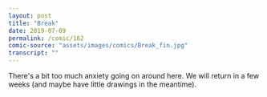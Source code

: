 ```yaml
---
layout: post
title: "Break"
date: 2019-07-09
permalink: /comic/162
comic-source: "assets/images/comics/Break_fin.jpg"
transcript: ""
---
```


There's a bit too much anxiety going on around here. We will return in a few weeks (and maybe have little drawings in the meantime).
